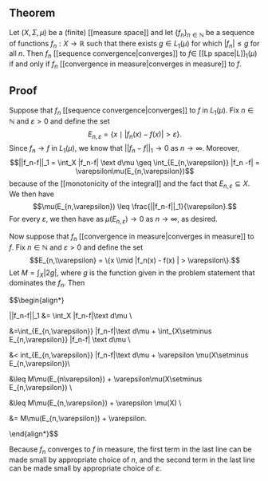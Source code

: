 ## Theorem
Let $(X,\Sigma,\mu)$ be a (finite) [[measure space]] and let $\{f_n\}_{n\in\mathbb N}$ be a sequence of functions $f_n: X\to \mathbb R$ such that there exists $g\in L_1(\mu)$ for which $|f_n|\leq g$ for all $n$. Then $f_n$ [[sequence convergence|converges]] to $f \in$ [[Lp space|L]]$_1(\mu)$ if and only if $f_n$ [[convergence in measure|converges in measure]] to $f$.

## Proof
Suppose that $f_n$ [[sequence convergence|converges]] to $f$ in $L_1(\mu)$. Fix $n \in\mathbb N$ and $\varepsilon > 0$ and define the set $$E_{n,\varepsilon} = \{x \mid |f_n(x) - f(x) | > \varepsilon\}.$$ Since $f_n \to f$ in $L_1(\mu)$, we know that $||f_n-f||_1 \to 0$ as $n \to \infty$. Moreover, $$||f_n-f||_1 = \int_X |f_n-f| \text d\mu \geq \int_{E_{n,\varepsilon}} |f_n -f| = \varepsilon\mu(E_{n,\varepsilon})$$ because of the [[monotonicity of the integral]] and the fact that $E_{n,\varepsilon} \subseteq X$. We then have $$\mu(E_{n,\varepsilon}) \leq \frac{||f_n-f||_1}{\varepsilon}.$$ For every $\varepsilon$, we then have as $\mu(E_{n,\varepsilon})\to 0$ as $n \to \infty$, as desired.

Now suppose that $f_n$ [[convergence in measure|converges in measure]] to $f$. Fix $n \in\mathbb N$ and $\varepsilon > 0$ and define the set $$E_{n,\\varepsilon} = \{x \\mid |f_n(x) - f(x) | > \varepsilon\}.$$ Let $M = \int_X |2g|$, where $g$ is the function given in the problem statement that dominates the $f_n$. Then 

$$\begin{align*}

||f_n-f||_1 &= \int_X |f_n-f|\text d\mu \\

&=\int_{E_{n,\varepsilon}} |f_n-f|\text d\mu + \int_{X\setminus E_{n,\varepsilon}} |f_n-f| \text d\mu \\

&< int_{E_{n,\\varepsilon}} |f_n-f|\text d\mu + \varepsilon \mu(X\setminus E_{n,\varepsilon})\\

&\leq M\mu(E_{n\varepsilon}) + \varepsilon\mu(X\setminus E_{n,\varepsilon}) \\

&\leq M\mu(E_{n,\varepsilon}) + \varepsilon \mu(X) \\

&= M\mu(E_{n,\varepsilon}) + \varepsilon.

\end{align*}$$

Because $f_n$ converges to $f$ in measure, the first term in the last line can be made small by appropriate choice of $n$, and the second term in the last line can be made small by appropriate choice of $\varepsilon$. 
